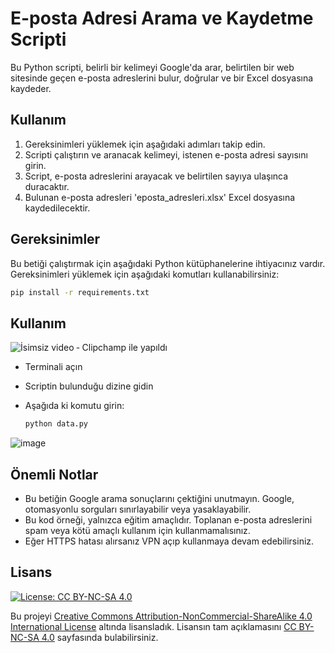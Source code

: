 # E-posta Adresi Arama ve Kaydetme Scripti

Bu Python scripti, belirli bir kelimeyi Google'da arar, belirtilen bir web sitesinde geçen e-posta adreslerini bulur, doğrular ve bir Excel dosyasına kaydeder.

## Kullanım

1. Gereksinimleri yüklemek için aşağıdaki adımları takip edin.
2. Scripti çalıştırın ve aranacak kelimeyi, istenen e-posta adresi sayısını girin.
3. Script, e-posta adreslerini arayacak ve belirtilen sayıya ulaşınca duracaktır.
4. Bulunan e-posta adresleri 'eposta_adresleri.xlsx' Excel dosyasına kaydedilecektir.

## Gereksinimler

Bu betiği çalıştırmak için aşağıdaki Python kütüphanelerine ihtiyacınız vardır. Gereksinimleri yüklemek için aşağıdaki komutları kullanabilirsiniz:

```bash
pip install -r requirements.txt
```

## Kullanım

![İsimsiz video ‐ Clipchamp ile yapıldı](https://github.com/ugurcomptech/Instagram-mail-scarping/assets/133202238/d9514f4c-bc7b-4275-9294-c4382614e68c)

- Terminali açın
- Scriptin bulunduğu dizine gidin
- Aşağıda ki komutu girin:
  
  ```bash
  python data.py
  ```
![image](https://github.com/ugurcomptech/Instagram-mail-scarping/assets/133202238/040b6682-6ef8-4a56-8015-90854978f927)


## Önemli Notlar

- Bu betiğin Google arama sonuçlarını çektiğini unutmayın. Google, otomasyonlu sorguları sınırlayabilir veya yasaklayabilir.
- Bu kod örneği, yalnızca eğitim amaçlıdır. Toplanan e-posta adreslerini spam veya kötü amaçlı kullanım için kullanmamalısınız.
- Eğer HTTPS hatası alırsanız VPN açıp kullanmaya devam edebilirsiniz.


## Lisans

[![License: CC BY-NC-SA 4.0](https://licensebuttons.net/l/by-nc-sa/4.0/88x31.png)](https://creativecommons.org/licenses/by-nc-sa/4.0/legalcode)

Bu projeyi [Creative Commons Attribution-NonCommercial-ShareAlike 4.0 International License](https://creativecommons.org/licenses/by-nc-sa/4.0/legalcode) altında lisansladık. Lisansın tam açıklamasını [CC BY-NC-SA 4.0](https://creativecommons.org/licenses/by-nc-sa/4.0/legalcode) sayfasında bulabilirsiniz.

